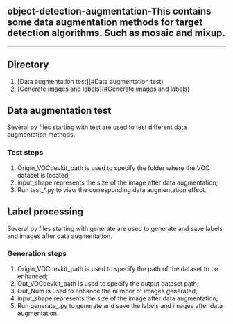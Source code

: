 ## object-detection-augmentation-This contains some data augmentation methods for target detection algorithms. Such as mosaic and mixup.
---

## Directory
1. [Data augmentation test](#Data augmentation test)
2. [Generate images and labels](#Generate images and labels)

## Data augmentation test
Several py files starting with test are used to test different data augmentation methods.
### Test steps
1. Origin_VOCdevkit_path is used to specify the folder where the VOC dataset is located;
2. input_shape represents the size of the image after data augmentation;
3. Run test_*.py to view the corresponding data augmentation effect.

## Label processing
Several py files starting with generate are used to generate and save labels and images after data augmentation.
### Generation steps
1. Origin_VOCdevkit_path is used to specify the path of the dataset to be enhanced;
2. Out_VOCdevkit_path is used to specify the output dataset path;
3. Out_Num is used to enhance the number of images generated;
4. input_shape represents the size of the image after data augmentation;
5. Run generate_.py to generate and save the labels and images after data augmentation.
